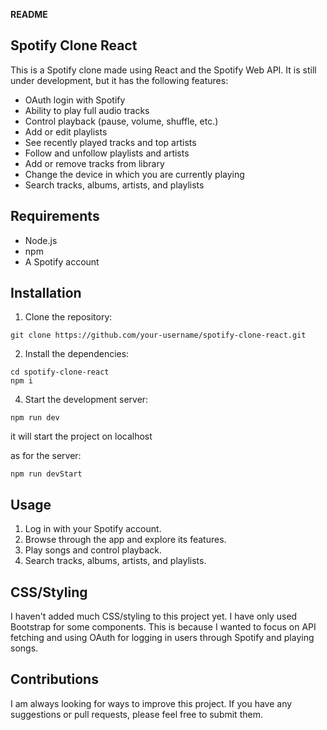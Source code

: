 **README**

## Spotify Clone React

This is a Spotify clone made using React and the Spotify Web API. It is still under development, but it has the following features:

* OAuth login with Spotify
* Ability to play full audio tracks
* Control playback (pause, volume, shuffle, etc.)
* Add or edit playlists
* See recently played tracks and top artists
* Follow and unfollow playlists and artists
* Add or remove tracks from library
* Change the device in which you are currently playing
* Search tracks, albums, artists, and playlists

## Requirements

* Node.js
* npm
* A Spotify account

## Installation

1. Clone the repository:

```
git clone https://github.com/your-username/spotify-clone-react.git
```

2. Install the dependencies:

```
cd spotify-clone-react
npm i
```
4. Start the development server:

```
npm run dev
```
it will start the project on localhost

as  for the server:
```
npm run devStart
```

## Usage

1. Log in with your Spotify account.
2. Browse through the app and explore its features.
3. Play songs and control playback.
4. Search tracks, albums, artists, and playlists.

## CSS/Styling

I haven't added much CSS/styling to this project yet. I have only used Bootstrap for some components. This is because I wanted to focus on API fetching and using OAuth for logging in users through Spotify and playing songs.

## Contributions

I am always looking for ways to improve this project. If you have any suggestions or pull requests, please feel free to submit them.
